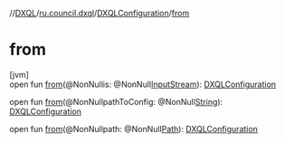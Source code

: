 //[DXQL](../../../index.md)/[ru.council.dxql](../index.md)/[DXQLConfiguration](index.md)/[from](from.md)

# from

[jvm]\
open fun [from](from.md)(@NonNullis: @NonNull[InputStream](https://docs.oracle.com/javase/8/docs/api/java/io/InputStream.html)): [DXQLConfiguration](index.md)

open fun [from](from.md)(@NonNullpathToConfig: @NonNull[String](https://docs.oracle.com/javase/8/docs/api/java/lang/String.html)): [DXQLConfiguration](index.md)

open fun [from](from.md)(@NonNullpath: @NonNull[Path](https://docs.oracle.com/javase/8/docs/api/java/nio/file/Path.html)): [DXQLConfiguration](index.md)
